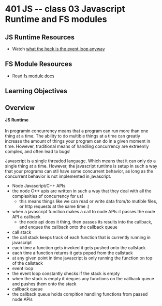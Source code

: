 401 JS -- class 03 Javascript Runtime and FS modules
===

## JS Runtime Resources
* Watch [what the heck is the event loop anyway]

## FS Module Resources
* Read [fs module docs]

## Learning Objectives

## Overview
#### JS Runtime 
In programin concurrency means that a program can run more than one thing at a time. The ability to do multible things at a time can greatly increase the amount of things your program can do in a given moment in time. However, traditional means of handling concurrency are extreemly complex, and often lead to bugs!

Javascript is a single threaded language. Which means that it can only do a single thing at a time. However, the javascript runtime is setup in such a way that your programs can stil have some concurrent behavior, as long as the concurrent behavior is not implemented in javascript.
* Node Javascript/C++ APIs
 * the node C++ apis are written in such a way that they deal with all the complexities of concurrency for us!
   * this means things like we can read or write data from/to mutible files, or http requests at the same time :)
 * when a javascript function makes a call to node APIs it passes the node API a callback
   * the node api does it thing, then passes its results into the callback, and enques the callback onto the callback queue
* call stack
 * the call stack keeps track of each function that is currently running in javascript
 * each time a function gets invoked it gets pushed onto the callstack
 * each time a function returns it gets poped from the callstack
 * at any given point in time javascript is only running the function on top of the callstack
* event loop
 * the event loop constantly checks if the stack is empty 
 * when the stack is empty it deques any functions on the callback queue and pushes them onto the stack
* callback queue
 * the callback queue holds compltion handling functions from passed node APIs


<!--links -->
[what the heck is the event loop anyway]: https://www.youtube.com/watch?v=8aGhZQkoFbQ
[fs module docs]: https://nodejs.org/dist/latest-v6.x/docs/api/fs.html
